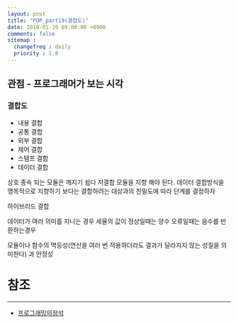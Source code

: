```yaml
---
layout: post
title: "POP_part19(결합도)"
date: 2018-01-30 09:00:00 +0900
comments: false
sitemap :
  changefreq : daily
  priority : 1.0
---
```


## 관점 - 프로그래머가 보는 시각

### 결합도

* 내용 결합
* 공통 결합
* 외부 결합
* 제어 결합
* 스탬프 결합
* 데이터 결합

상호 종속 되는 모듈은 깨지기 쉽다 저결합 모듈을 지향 해야 된다. 
데이터 결합방식을 맹목적으로 지향하기 보다는 결합하려는 대상과의 친밀도에 따라 단계를 결정하자

하이브리드 결합

데이터가 여러 의미를 지니는 경우 세율의 값이 정상일때는 양수 오류일때는 음수를 반환하는경우

모듈이나 함수의 멱등성(연산을 여러 번 적용하더라도 결과가 달라지지 않는 성질을 의미한다) 과 안정성


# 참조
-----
* [프로그래밍의정석](http://www.yes24.com/24/Goods/55254076?Acode=101)
